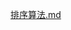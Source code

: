
[排序算法.md](https://github.com/yananma/python_web/blob/main/%E5%89%91%E6%8C%87%20offer/%E7%AE%97%E6%B3%95/%E6%8E%92%E5%BA%8F%E7%AE%97%E6%B3%95.md)
